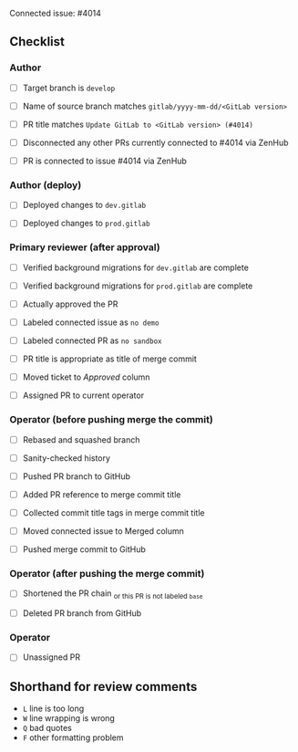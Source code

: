 <!-- 
This is the PR template for upgrading the GitLab instance.
-->

Connected issue: #4014


## Checklist


### Author

- [ ] Target branch is `develop`
- [ ] Name of source branch matches `gitlab/yyyy-mm-dd/<GitLab version>`
- [ ] PR title matches `Update GitLab to <GitLab version> (#4014)`
- [ ] Disconnected any other PRs currently connected to #4014 via ZenHub
- [ ] PR is connected to issue #4014 via ZenHub


### Author (deploy)

- [ ] Deployed changes to `dev.gitlab`
- [ ] Deployed changes to `prod.gitlab`


### Primary reviewer (after approval)

- [ ] Verified background migrations for `dev.gitlab` are complete
- [ ] Verified background migrations for `prod.gitlab` are complete
- [ ] Actually approved the PR
- [ ] Labeled connected issue as `no demo`
- [ ] Labeled connected PR as `no sandbox`
- [ ] PR title is appropriate as title of merge commit
- [ ] Moved ticket to *Approved* column
- [ ] Assigned PR to current operator


### Operator (before pushing merge the commit)

- [ ] Rebased and squashed branch
- [ ] Sanity-checked history
- [ ] Pushed PR branch to GitHub
- [ ] Added PR reference to merge commit title
- [ ] Collected commit title tags in merge commit title
- [ ] Moved connected issue to Merged column
- [ ] Pushed merge commit to GitHub


### Operator (after pushing the merge commit)

- [ ] Shortened the PR chain                                        <sub>or this PR is not labeled `base`</sub>
- [ ] Deleted PR branch from GitHub


### Operator

- [ ] Unassigned PR


## Shorthand for review comments

- `L` line is too long
- `W` line wrapping is wrong
- `Q` bad quotes
- `F` other formatting problem
